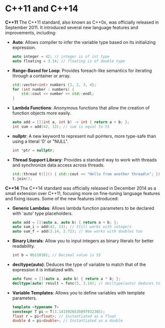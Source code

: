 # C++11 and C++14 ###

**C++11**
The C++11 standard, also known as C++0x, was officially released in September 2011. It introduced several new language features and improvements, including:

- **Auto**: Allows compiler to infer the variable type based on its initializing expression.
  ```cpp
  auto integer = 42; // integer is of int type
  auto floating = 3.14; // floating is of double type
  ```

- **Range-Based for Loop**: Provides foreach-like semantics for iterating through a container or array.
  ```cpp
  std::vector<int> numbers {1, 2, 3, 4};
  for (int number : numbers) {
      std::cout << number << std::endl;
  }
  ```

- **Lambda Functions**: Anonymous functions that allow the creation of function objects more easily.
  ```cpp
  auto add = [](int a, int b) -> int { return a + b; };
  int sum = add(42, 13); // sum is equal to 55
  ```

- **nullptr**: A new keyword to represent null pointers, more type-safe than using a literal '0' or "NULL".
  ```cpp
  int *ptr = nullptr;
  ```

- **Thread Support Library**: Provides a standard way to work with threads and synchronize data access across threads.
  ```cpp
  std::thread t([]() { std::cout << "Hello from another thread\n"; });
  t.join();
  ```

**C++14**
The C++14 standard was officially released in December 2014 as a small extension over C++11, focusing more on fine-tuning language features and fixing issues. Some of the new features introduced:

- **Generic Lambdas**: Allows lambda function parameters to be declared with 'auto' type placeholders.
  ```cpp
  auto add = [](auto a, auto b) { return a + b; };
  auto sum_i = add(42, 13); // Still works with integers
  auto sum_f = add(3.14, 2.72); // Now works with doubles too
  ```

- **Binary Literals**: Allow you to input integers as binary literals for better readability.
  ```cpp
  int b = 0b110101; // Decimal value is 53
  ```

- **decltype(auto)**: Deduces the type of variable to match that of the expression it is initialized with.
  ```cpp
  auto func = [](auto a, auto b) { return a * b; };
  decltype(auto) result = func(5, 3.14); // decltype(auto) deduces to "double"
  ```

- **Variable Templates**: Allows you to define variables with template parameters.
  ```cpp
  template <typename T>
  constexpr T pi = T(3.1415926535897932385);
  float r = pi<float>; // Instantiated as a float
  double d = pi<double>; // Instantiated as a double
  ```
  
